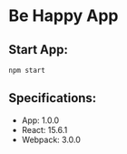# Be Happy App

Start App:
-

```
npm start
```

Specifications:
-

- App: 1.0.0
- React: 15.6.1
- Webpack: 3.0.0
